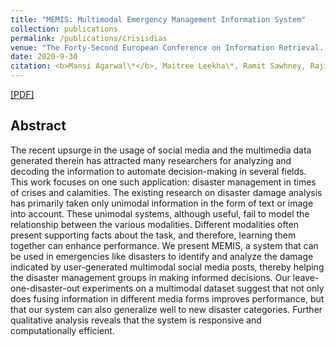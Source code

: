 ```yaml
---
title: "MEMIS: Multimodal Emergency Management Information System"
collection: publications
permalink: /publications/crisisdias
venue: "The Forty-Second European Conference on Information Retrieval. ECIR 2020."
date: 2020-9-30
citation: <b>Mansi Agarwal\*</b>, Maitree Leekha\*, Ramit Sawhney, Rajiv Ratn Shah, Rajesh Yadav, Dinesh Vishwakarma. <i>The Forty-Second European Conference on Information Retrieval</i>. <b>ECIR 2020</b>.'
---
```


[[PDF]](https://arxiv.org/pdf/2010.12810.pdf)

## Abstract
The recent upsurge in the usage of social media and the multimedia data generated therein has attracted many researchers for analyzing and decoding the information to automate decision-making in several fields. This work focuses on one such application: disaster management in times of crises and calamities. The existing research on disaster damage analysis has primarily taken only unimodal information in the form of text or image into account. These unimodal systems, although useful, fail to model the relationship between the various modalities. Different modalities often present supporting facts about the task, and therefore, learning them together can enhance performance. We present MEMIS, a system that can be used in emergencies like disasters to identify and analyze the damage indicated by user-generated multimodal social media posts, thereby helping the disaster management groups in making informed decisions. Our leave-one-disaster-out experiments on a multimodal dataset suggest that not only does fusing information in different media forms improves performance, but that our system can also generalize well to new disaster categories. Further qualitative analysis reveals that the system is responsive and computationally efficient.
